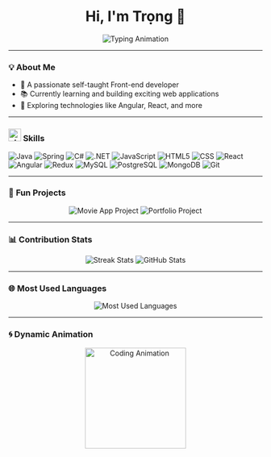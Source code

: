 <h1 align="center">Hi, I'm Trọng 👋</h1>

<p align="center">
  <img src="https://readme-typing-svg.demolab.com?font=Fira+Code&size=22&pause=1000&color=00FF99&width=435&lines=Self-taught+Front-end+Developer;Passionate+about+Web+Development;Always+Learning+%26+Improving" alt="Typing Animation" />
</p>

---

### 💡 About Me
- 🌟 A passionate self-taught Front-end developer  
- 📚 Currently learning and building exciting web applications  
- 🚀 Exploring technologies like Angular, React, and more  

---

### <img src="https://img.icons8.com/external-flat-juicy-fish/50/000000/external-skill-business-flat-flat-juicy-fish.png" alt="skill-icon" width="25"/> **Skills**
<p>
  <img src="https://img.shields.io/badge/Java-007396?style=flat-square&logo=java&logoColor=white" alt="Java"/>
  <img src="https://img.shields.io/badge/Spring-6DB33F?style=flat-square&logo=spring&logoColor=white" alt="Spring"/>
  <img src="https://img.shields.io/badge/C%23-239120?style=flat-square&logo=c-sharp&logoColor=white" alt="C#"/>
  <img src="https://img.shields.io/badge/.NET-512BD4?style=flat-square&logo=dotnet&logoColor=white" alt=".NET"/>
  <img src="https://img.shields.io/badge/JavaScript-F7DF1E?style=flat-square&logo=javascript&logoColor=black" alt="JavaScript"/>
  <img src="https://img.shields.io/badge/HTML5-E34F26?style=flat-square&logo=html5&logoColor=white" alt="HTML5"/>
  <img src="https://img.shields.io/badge/CSS3-1572B6?style=flat-square&logo=css3&logoColor=white" alt="CSS"/>
  <img src="https://img.shields.io/badge/React-61DAFB?style=flat-square&logo=react&logoColor=black" alt="React"/>
  <img src="https://img.shields.io/badge/Angular-DD0031?style=flat-square&logo=angular&logoColor=white" alt="Angular"/>
  <img src="https://img.shields.io/badge/Redux-764ABC?style=flat-square&logo=redux&logoColor=white" alt="Redux"/>
  <img src="https://img.shields.io/badge/MySQL-4479A1?style=flat-square&logo=mysql&logoColor=white" alt="MySQL"/>
  <img src="https://img.shields.io/badge/PostgreSQL-336791?style=flat-square&logo=postgresql&logoColor=white" alt="PostgreSQL"/>
  <img src="https://img.shields.io/badge/MongoDB-47A248?style=flat-square&logo=mongodb&logoColor=white" alt="MongoDB"/>
  <img src="https://img.shields.io/badge/Git-F05032?style=flat-square&logo=git&logoColor=white" alt="Git"/>
</p>

---

### 🎨 **Fun Projects**
<p align="center">
  <img src="https://github-readme-stats.vercel.app/api/pin/?username=trongas&repo=movie-app&theme=radical" alt="Movie App Project" />
  <img src="https://github-readme-stats.vercel.app/api/pin/?username=trongas&repo=portfolio&theme=radical" alt="Portfolio Project" />
</p>

---

### 📊 **Contribution Stats**
<p align="center">
  <img src="https://github-readme-streak-stats.herokuapp.com/?user=trongas&theme=radical" alt="Streak Stats" />
  <img src="https://github-readme-stats.vercel.app/api?username=trongas&show_icons=true&theme=radical" alt="GitHub Stats" />
</p>

---

### 🌐 **Most Used Languages**
<p align="center">
  <img src="https://github-readme-stats.vercel.app/api/top-langs/?username=trongas&layout=compact&langs_count=6&theme=radical" alt="Most Used Languages" />
</p>

---

### 🌀 **Dynamic Animation**
<p align="center">
  <img src="https://media.giphy.com/media/QpVUMRUJGokfqXyfa1/giphy.gif" width="200" alt="Coding Animation" />
</p>
